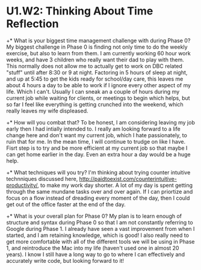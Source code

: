  # U1.W2: Thinking About Time Reflection

 +* What is your biggest time management challenge with during Phase 0?   My biggest challenge in Phase 0 is finding not only time to do the weekly exercise, but also to learn from them.  I am currently working 60 hour work weeks, and have 3 children who really want their dad to play with them.  This normally does not allow me to actually get to work on DBC related "stuff" until after 8:30 or 9 at night.  Factoring in 5 hours of sleep at night, and up at 5:45 to get the kids ready for school/day care, this leaves me about 4 hours a day to be able to work if I ignore every other aspect of my life.  Which I can't.  Usually I can sneak an a couple of hours during my current job while waiting for clients, or meetings to begin which helps, but so far I feel like everything is getting crunched into the weekend, which really leaves my wife displeased.
 
 +* How will you combat that?  To be honest, I am considering leaving my job early then I had intially intended to.  I really am looking forward to a life change here and don't want my current job, which I hate passionately, to ruin that for me.  In the mean time, I will continue to trudge on like I have.  Fisrt step is to try and be more efficient at my current job so that maybe I can get home earlier in the day.  Even an extra hour a day would be a huge help.
 
 +* What techniques will you try?  I'm thinking about trying counter intuitive technniques discussed here, http://paidtoexist.com/counterintuitive-productivity/, to make my work day shorter.  A lot of my day is spent getting through the same mundane tasks over and over again.  If I can priortize and focus on a flow instead of dreading every moment of the day, then I could get out of the office faster at the end of the day.  
 
 +* What is your overall plan for Phase 0?  My plan is to learn enough of structure and syntax during Phase 0 so that I am not constantly referring to Google during Phase 1.  I already have seen a vast improvement from when I started, and I am retaining knowledge, which is good! I also really need to get more comfortable with all of the different tools we will be using in Phase 1, and reintroduce the Mac into my life (haven't used one in almost 20 years).  I know I still have a long way to go to where I can effectively and accurately write code, but looking forward to it!
